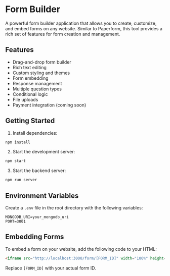# Form Builder

A powerful form builder application that allows you to create, customize, and embed forms on any website. Similar to Paperform, this tool provides a rich set of features for form creation and management.

## Features

- Drag-and-drop form builder
- Rich text editing
- Custom styling and themes
- Form embedding
- Response management
- Multiple question types
- Conditional logic
- File uploads
- Payment integration (coming soon)

## Getting Started

1. Install dependencies:
```bash
npm install
```

2. Start the development server:
```bash
npm start
```

3. Start the backend server:
```bash
npm run server
```

## Environment Variables

Create a `.env` file in the root directory with the following variables:

```
MONGODB_URI=your_mongodb_uri
PORT=3001
```

## Embedding Forms

To embed a form on your website, add the following code to your HTML:

```html
<iframe src="http://localhost:3000/form/[FORM_ID]" width="100%" height="600px" frameborder="0"></iframe>
```

Replace `[FORM_ID]` with your actual form ID.
